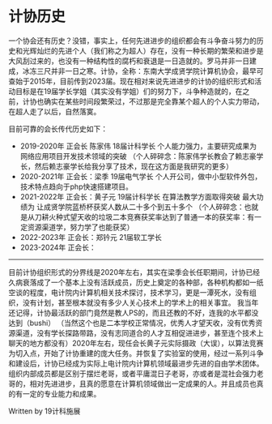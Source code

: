 # 计协历史

​	一个协会还有历史？没错，事实上，任何先进进步的组织都会有斗争奋斗努力的历史和光辉灿烂的先进个人（我们称之为超人）存在，没有一种长期的繁荣和进步是大风刮过来的，也没有一种结构性的腐朽和衰退是一日造就的。罗马并非一日建成，冰冻三尺并非一日之寒。
​	计协，全称：东南大学成贤学院计算机协会，最早可查始于2015年，目前传到2023届。
​	现在相对来说先进进步的计协的组织形式和活动目标是在19届学长学姐（其实没有学姐）们的努力下，斗争种造就的，在之前，计协也确实在某些时间段繁荣过，不过那是完全靠某个超人的个人实力带动，在超人走了以后，自然落寞。

目前可靠的会长传代历史如下：
- 2019-2020年 正会长 陈家伟 18届计科学长 个人能力强力，主要研究成果为网络应用项目开发技术领域的突破 （个人碎碎念：陈家伟学长教会了赖志豪学长，然后赖志豪学长给我分享了技术，现在这方面是我研究的更多）
- 2020-2021年 正会长：梁季 19届电气学长 个人开公司，做中小型软件外包，技术特点趋向于php快速搭建项目。
- 2021-2022年 正会长：黄子元 19届计科学长 在算法教学方面取得突破 最大功绩为 让成贤学院蓝桥杯获奖人数从二十多个到五十多个 （个人碎碎念：也就是从刀耕火种式望天收的垃圾二本竞赛获奖率达到了普通一本的获奖率：有一定资源渠道学，努力学了也能获奖）
- 2022-2023年 正会长：郑钤元 21届软工学长
- 2023-2024年 正会长：



---

​	目前计协组织形式的分界线是2020年左右，其实在梁季会长任职期间，计协已经久病衰落成了一个基本上没有活跃成员，历史上奠定的各种部，各种机构都如一纸空谈的程度，电计院内计算机相关技术探讨，技术学习，更是一潭死水，没有组织，没有计划，甚至根本就没有多少人关心技术上的学术上的相关事宜。 我当年还记得，计协最活跃的部门竟然是教人PS的，而且还教的不好，连我的水平都没达到（bushi） （当然这个也是二本学校正常情况，优秀人才望天收，没有优秀资源渠道，没有学长探路带路，没有志同道合的人才互相促进进步，甚至连个技术上聊天的地方都没有）
​	2020年左右，现任会长黄子元实际摄政（大误），以算法竞赛为切入点，开始了计协重建的庞大任务。并恢复了实验室的使用，经过一系列斗争和建设后，计协已经成为实际上电计院内计算机领域最进步先进的自由学术团体。
​	组织内部成员都是区别于摆烂老哥，或者平庸混日子老哥，亦或者是混社会强力老哥的，相对先进进步，且真的愿意在计算机领域做出一定成果的人。并且成员也真的有一定的专业能力和成果。

Written by 19计科施展